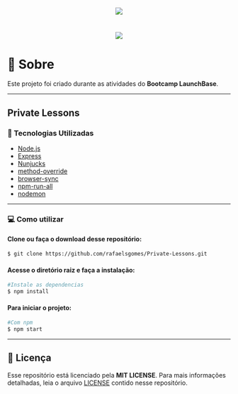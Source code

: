 <h1 align="center"><img src="public/assets/private-lessons-001.gif" ></h1>
<h1 align="center"><img src="public/assets/private-lessons-002.gif" ></h1>

# :page_facing_up: Sobre

Este projeto foi criado durante as atividades do **Bootcamp LaunchBase**.

---

## Private Lessons 

### :rocket: Tecnologias Utilizadas

 - [Node.js](https://nodejs.org/en/)
 - [Express](https://expressjs.com/)
 - [Nunjucks](https://mozilla.github.io/nunjucks/)
 - [method-override](https://github.com/expressjs/method-override)
 - [browser-sync](https://github.com/Browsersync/browser-sync)
 - [npm-run-all](https://github.com/mysticatea/npm-run-all)
 - [nodemon](https://github.com/remy/nodemon)

---

### :computer: Como utilizar

 #### Clone ou faça o download desse repositório:

```bash
$ git clone https://github.com/rafaelsgomes/Private-Lessons.git
```

 #### Acesse o diretório raiz e faça a instalação:

```bash
#Instale as dependencias
$ npm install
```
    
 #### Para iniciar o projeto:
 
 
```bash
#Com npm
$ npm start
```

--- 

## :memo: Licença

Esse repositório está licenciado pela **MIT LICENSE**. Para mais informações detalhadas, leia o arquivo [LICENSE](./LICENSE) contido nesse repositório.
